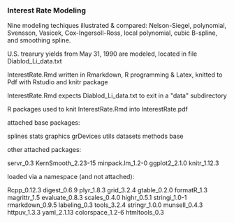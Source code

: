 ### Interest Rate Modeling

Nine modeling techiques illustrated & compared:   Nelson-Siegel, polynomial, Svensson, Vasicek, Cox-Ingersoll-Ross, local polynomial, cubic B-spline, and smoothing spline. 

U.S. trearury yields from May 31, 1990 are modeled, located in file Diablod_Li_data.txt

InterestRate.Rmd written in Rmarkdown, R programming & Latex,  knitted to Pdf with Rstudio and knitr package

InterestRate.Rmd expects Diablod_Li_data.txt to exit in a "data" subdirectory

R packages used to knit InterestRate.Rmd into InterestRate.pdf

attached base packages:

splines stats graphics grDevices utils datasets methods base

other attached packages:

servr_0.3 KernSmooth_2.23-15 minpack.lm_1.2-0 ggplot2_2.1.0 knitr_1.12.3

loaded via a namespace (and not attached):

Rcpp_0.12.3 digest_0.6.9 plyr_1.8.3 grid_3.2.4 gtable_0.2.0 formatR_1.3 magrittr_1.5 evaluate_0.8.3 scales_0.4.0 highr_0.5.1 stringi_1.0-1 rmarkdown_0.9.5 labeling_0.3 tools_3.2.4 stringr_1.0.0 munsell_0.4.3 httpuv_1.3.3 yaml_2.1.13 colorspace_1.2-6 htmltools_0.3


